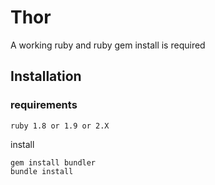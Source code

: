Thor
====

A working ruby and ruby gem install is required

Installation
------------

### requirements

    ruby 1.8 or 1.9 or 2.X

install

    gem install bundler
    bundle install
